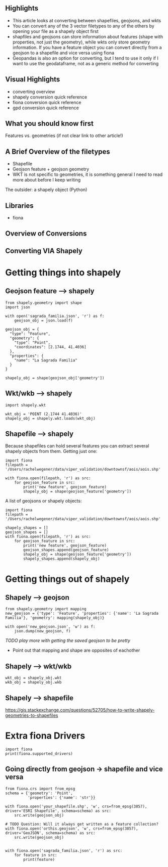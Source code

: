 ## Highlights
* This article looks at converting between shapefiles, geojsons, and wkts
* You can convert any of the 3 vector filetypes to any of the others by opening your file as a shapely object first
* shapfiles and geojsons can store information about features (shape with properties, not just the geometry), while wkts only store geometry information.  If you have a feature object you can convert directly from a geojson to a shapefile and vice versa using fiona
* Geopandas is also an option for converting, but I tend to use it only if I want to use the geodataframe, not as a generic method for converting

## Visual Highlights
* converting overview
* shapely conversion quick reference
* fiona conversion quick reference
* gpd conversion quick reference

## What you should know first
Features vs. geometries (if not clear link to other article!)

## A Brief Overview of the filetypes
* Shapefile
* Geojson feature + geojson geometry
* WKT is not specific to geometries, it is something general I need to read more about before I keep writing

The outsider: a shapely object (Python)

## Libraries
* fiona


## Overview of Conversions
<!-- Graphic with no code; all three methods (shapely, fiona, gpd) -->

<!-- Starting with: 
* geojson in a .json document (give example json)
* shapely object in python (created using classes)
* wkt/wkb as string or text file (example text)
* shapefile as, well shapefile (link to download?)

End with the same as starting, so need to cover:
* writing to json (w/pretty formatting)
* writing to text file
* writing to shapefile -->

## Converting VIA Shapely


# Getting things into shapely
## Geojson feature —> shapely
```
from shapely.geometry import shape
import json

with open('sagrada_familia.json', 'r') as f:
    geojson_obj = json.load(f)

geojson_obj = {
  "type": "Feature",
  "geometry": {
    "type": "Point",
    "coordinates": [2.1744, 41.4036]
  },
  "properties": {
    "name": "La Sagrada Familia"
  }
}

shapely_obj = shape(geojson_obj['geometry'])
```

## Wkt/wkb —> shapely
```
import shapely.wkt

wkt_obj = 'POINT (2.1744 41.4036)'
shapely_obj = shapely.wkt.loads(wkt_obj)
```

## Shapefile —> shapely
Because shapefiles can hold several features you can extract several shapely objects from them.
Getting just one:
```
import fiona
filepath = '/Users/rachelwegener/data/viper_validation/downtownsf/aois/aois.shp'

with fiona.open(filepath, 'r') as src:
    for geojson_feature in src:
        print('new feature', geojson_feature)
        shapely_obj = shape(geojson_feature['geometry'])
```
A list of geojsons or shapely objects:
```
import fiona
filepath = '/Users/rachelwegener/data/viper_validation/downtownsf/aois/aois.shp'

shapely_shapes = []
geojson_shapes = []
with fiona.open(filepath, 'r') as src:
    for geojson_feature in src:
        print('new feature', geojson_feature)
        geojson_shapes.append(geojson_feature)
        shapely_obj = shape(geojson_feature['geometry'])
        shapely_shapes.append(shapely_obj)
```

# Getting things out of shapely
## Shapely —> geojson
```
from shapely.geometry import mapping
new_geojson = {'type': 'Feature', 'properties': {'name': 'La Sagrada Familia'}, 'geometry': mapping(shapely_obj)}

with open('new_geojson.json', 'w') as f:
    json.dump(new_geojson, f)

```
*TODO play more with getting the saved geojson to be pretty*
* Point out that mapping and shape are opposites of eachother

## Shapely —> wkt/wkb
```
wkt_obj = shapely_obj.wkt
wkb_obj = shapely_obj.wkb
```

## Shapely —> shapefile

https://gis.stackexchange.com/questions/52705/how-to-write-shapely-geometries-to-shapefiles

# Extra fiona Drivers
```
import fiona
print(fiona.supported_drivers)
```

## Going directly from geojson -> shapefile and vice versa
```
from fiona.crs import from_epsg
schema = {'geometry': 'Point',
          'properties': {'name': 'str'}}

with fiona.open('your_shapefile.shp', 'w', crs=from_epsg(3857), driver='ESRI Shapefile', schema=schema) as src:
    src.write(geojson_obj)

# TODO Question: Will it always get written as a feature collection?
with fiona.open('orthis.geojson', 'w', crs=from_epsg(3857), driver='GeoJSON', schema=schema) as src:
    src.write(geojson_obj)


with fiona.open('sagrada_familia.json', 'r') as src:
    for feature in src:
        print(feature)
```
